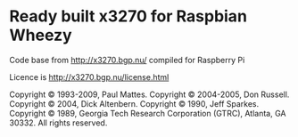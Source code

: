 Ready built x3270 for Raspbian Wheezy
=====================================

Code base from http://x3270.bgp.nu/ compiled for Raspberry Pi

Licence is http://x3270.bgp.nu/license.html

Copyright © 1993-2009, Paul Mattes.
Copyright © 2004-2005, Don Russell.
Copyright © 2004, Dick Altenbern.
Copyright © 1990, Jeff Sparkes.
Copyright © 1989, Georgia Tech Research Corporation (GTRC), Atlanta, GA 30332.
All rights reserved.
